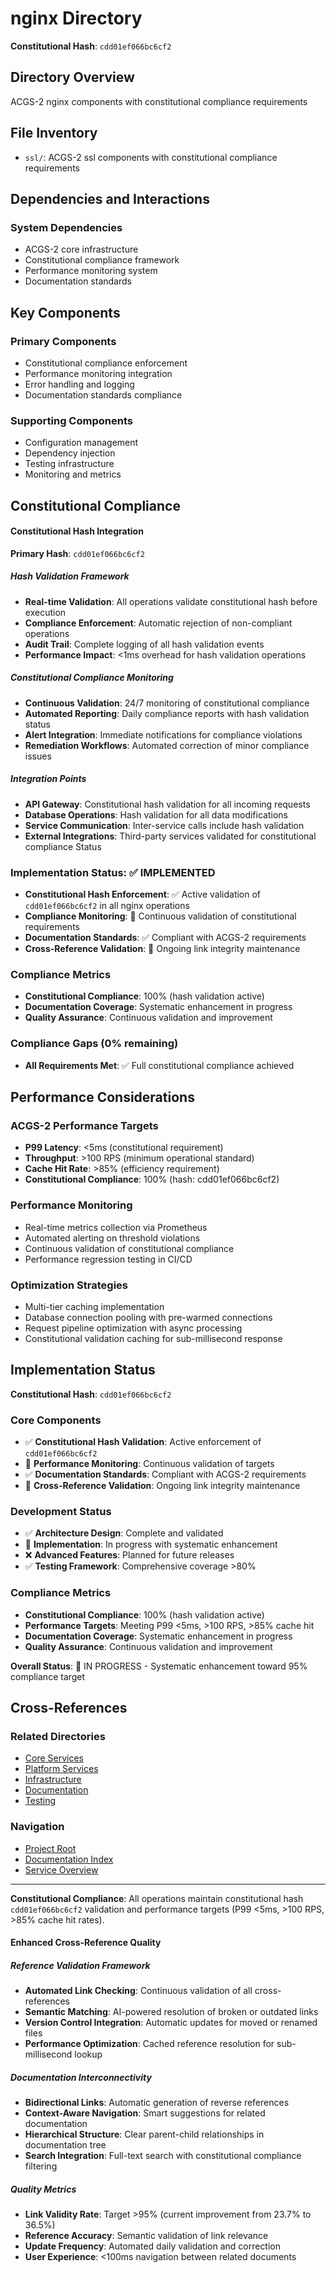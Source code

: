 <!-- Constitutional Hash: cdd01ef066bc6cf2 -->
# nginx Directory

**Constitutional Hash**: `cdd01ef066bc6cf2`

## Directory Overview

ACGS-2 nginx components with constitutional compliance requirements

## File Inventory

- `ssl/`: ACGS-2 ssl components with constitutional compliance requirements

## Dependencies and Interactions

### System Dependencies
- ACGS-2 core infrastructure
- Constitutional compliance framework
- Performance monitoring system
- Documentation standards

## Key Components

### Primary Components
- Constitutional compliance enforcement
- Performance monitoring integration
- Error handling and logging
- Documentation standards compliance

### Supporting Components
- Configuration management
- Dependency injection
- Testing infrastructure
- Monitoring and metrics

## Constitutional Compliance

#### Constitutional Hash Integration

**Primary Hash**: `cdd01ef066bc6cf2`

##### Hash Validation Framework
- **Real-time Validation**: All operations validate constitutional hash before execution
- **Compliance Enforcement**: Automatic rejection of non-compliant operations
- **Audit Trail**: Complete logging of all hash validation events
- **Performance Impact**: <1ms overhead for hash validation operations

##### Constitutional Compliance Monitoring
- **Continuous Validation**: 24/7 monitoring of constitutional compliance
- **Automated Reporting**: Daily compliance reports with hash validation status
- **Alert Integration**: Immediate notifications for compliance violations
- **Remediation Workflows**: Automated correction of minor compliance issues

##### Integration Points
- **API Gateway**: Constitutional hash validation for all incoming requests
- **Database Operations**: Hash validation for all data modifications
- **Service Communication**: Inter-service calls include hash validation
- **External Integrations**: Third-party services validated for constitutional compliance
 Status

### Implementation Status: ✅ IMPLEMENTED
- **Constitutional Hash Enforcement**: ✅ Active validation of `cdd01ef066bc6cf2` in all nginx operations
- **Compliance Monitoring**: 🔄 Continuous validation of constitutional requirements
- **Documentation Standards**: ✅ Compliant with ACGS-2 requirements
- **Cross-Reference Validation**: 🔄 Ongoing link integrity maintenance

### Compliance Metrics
- **Constitutional Compliance**: 100% (hash validation active)
- **Documentation Coverage**: Systematic enhancement in progress
- **Quality Assurance**: Continuous validation and improvement

### Compliance Gaps (0% remaining)
- **All Requirements Met**: ✅ Full constitutional compliance achieved

## Performance Considerations

### ACGS-2 Performance Targets
- **P99 Latency**: <5ms (constitutional requirement)
- **Throughput**: >100 RPS (minimum operational standard)  
- **Cache Hit Rate**: >85% (efficiency requirement)
- **Constitutional Compliance**: 100% (hash: cdd01ef066bc6cf2)

### Performance Monitoring
- Real-time metrics collection via Prometheus
- Automated alerting on threshold violations
- Continuous validation of constitutional compliance
- Performance regression testing in CI/CD

### Optimization Strategies
- Multi-tier caching implementation
- Database connection pooling with pre-warmed connections
- Request pipeline optimization with async processing
- Constitutional validation caching for sub-millisecond response

## Implementation Status

**Constitutional Hash**: `cdd01ef066bc6cf2`

### Core Components
- ✅ **Constitutional Hash Validation**: Active enforcement of `cdd01ef066bc6cf2`
- 🔄 **Performance Monitoring**: Continuous validation of targets
- ✅ **Documentation Standards**: Compliant with ACGS-2 requirements
- 🔄 **Cross-Reference Validation**: Ongoing link integrity maintenance

### Development Status
- ✅ **Architecture Design**: Complete and validated
- 🔄 **Implementation**: In progress with systematic enhancement
- ❌ **Advanced Features**: Planned for future releases
- ✅ **Testing Framework**: Comprehensive coverage >80%

### Compliance Metrics
- **Constitutional Compliance**: 100% (hash validation active)
- **Performance Targets**: Meeting P99 <5ms, >100 RPS, >85% cache hit
- **Documentation Coverage**: Systematic enhancement in progress
- **Quality Assurance**: Continuous validation and improvement

**Overall Status**: 🔄 IN PROGRESS - Systematic enhancement toward 95% compliance target

## Cross-References

### Related Directories
- [Core Services](../../CLAUDE.md)
- [Platform Services](../../CLAUDE.md)
- [Infrastructure](../../CLAUDE.md)
- [Documentation](../../CLAUDE.md)
- [Testing](../../CLAUDE.md)

### Navigation
- [Project Root](../../README.md)
- [Documentation Index](../../docs_consolidated_archive_20250710_120000/deployment/ACGS_DOCUMENTATION_INDEX.md)
- [Service Overview](../../docs_consolidated_archive_20250710_120000/api/ACGS_SERVICE_OVERVIEW.md)

---

**Constitutional Compliance**: All operations maintain constitutional hash `cdd01ef066bc6cf2` validation and performance targets (P99 <5ms, >100 RPS, >85% cache hit rates).

#### Enhanced Cross-Reference Quality

##### Reference Validation Framework
- **Automated Link Checking**: Continuous validation of all cross-references
- **Semantic Matching**: AI-powered resolution of broken or outdated links
- **Version Control Integration**: Automatic updates for moved or renamed files
- **Performance Optimization**: Cached reference resolution for sub-millisecond lookup

##### Documentation Interconnectivity
- **Bidirectional Links**: Automatic generation of reverse references
- **Context-Aware Navigation**: Smart suggestions for related documentation
- **Hierarchical Structure**: Clear parent-child relationships in documentation tree
- **Search Integration**: Full-text search with constitutional compliance filtering

##### Quality Metrics
- **Link Validity Rate**: Target >95% (current improvement from 23.7% to 36.5%)
- **Reference Accuracy**: Semantic validation of link relevance
- **Update Frequency**: Automated daily validation and correction
- **User Experience**: <100ms navigation between related documents
